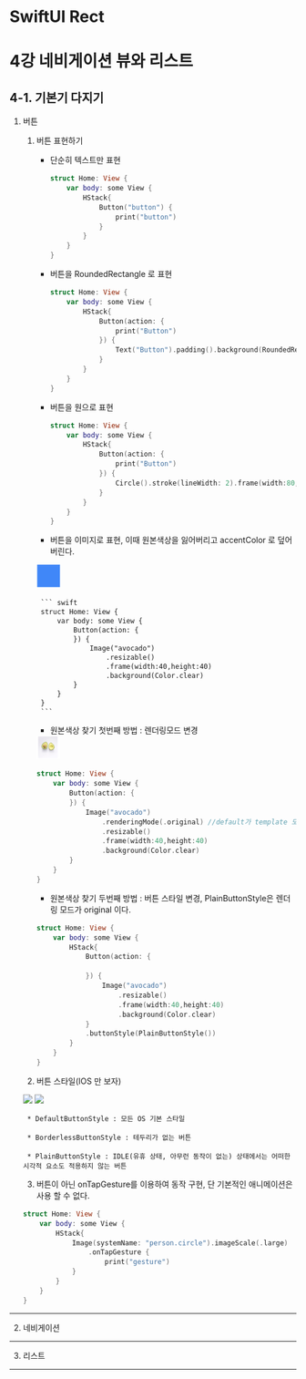 # SwiftUI Rect
# 

4강 네비게이션 뷰와 리스트
===========
## 4-1. 기본기 다지기

1. 버튼

    1) 버튼 표현하기

        * 단순히 텍스트만 표현

            ``` swift
            struct Home: View {
                var body: some View {
                    HStack{
                        Button("button") {
                            print("button")
                        }
                    }
                }
            }
            ```

        * 버튼을 RoundedRectangle 로 표현

            ``` swift
            struct Home: View {
                var body: some View {
                    HStack{
                        Button(action: {
                            print("Button")
                        }) {
                            Text("Button").padding().background(RoundedRectangle(cornerRadius: 10).strokeBorder())
                        }
                    }
                }
            }
            ```

        * 버튼을 원으로 표현

            ``` swift
            struct Home: View {
                var body: some View {
                    HStack{
                        Button(action: {
                            print("Button")
                        }) {
                            Circle().stroke(lineWidth: 2).frame(width:80, height: 80).overlay(Text("text"))
                        }
                    }
                }
            }
            ```

        * 버튼을 이미지로 표현, 이때 원본색상을 잃어버리고 accentColor 로 덮어 버린다.

        <img src = "https://github.com/HwangWoonChun/SWIFTUIRecture/blob/master/rect_04_01_4141.png" width = 41 height = 41>


            ``` swift
            struct Home: View {
                var body: some View {
                    Button(action: {
                    }) {
                        Image("avocado")
                            .resizable()
                            .frame(width:40,height:40)
                            .background(Color.clear)
                    }
                }
            }
            ```

        * 원본색상 찾기 첫번째 방법 : 렌더링모드 변경

        <img src = "https://github.com/HwangWoonChun/SWIFTUIRecture/blob/master/rect_04_02_4141.png" width = 41 height = 41>

        ``` swift
        struct Home: View {
            var body: some View {
                Button(action: {
                }) {
                    Image("avocado")
                        .renderingMode(.original) //default가 template 모드 이다. 오리지널로 바꿔주면 제대로 나온다.
                        .resizable()
                        .frame(width:40,height:40)
                        .background(Color.clear)
                }
            }
        }
        ```

        * 원본색상 찾기 두번째 방법 : 버튼 스타일 변경, PlainButtonStyle은 렌더링 모드가 original 이다.

        ``` swift
        struct Home: View {
            var body: some View {
                HStack{
                    Button(action: {

                    }) {
                        Image("avocado")
                            .resizable()
                            .frame(width:40,height:40)
                            .background(Color.clear)
                    }
                    .buttonStyle(PlainButtonStyle())
                }
            }
        }
        ```

    2) 버튼 스타일(IOS 만 보자)

    <img src = "https://d33wubrfki0l68.cloudfront.net/1a47b639da7c62e0b83ddc93ba2291fcde828281/a449a/images/buttonstyle-ios.png">

    <img src = "https://d33wubrfki0l68.cloudfront.net/973c73566a73626e361f0c816017d82a7e84147a/1682d/images/buttonstyle-mac.png">

        * DefaultButtonStyle : 모든 OS 기본 스타일

        * BorderlessButtonStyle : 테두리가 없는 버튼

        * PlainButtonStyle : IDLE(유휴 상태, 아무런 동작이 없는) 상태에서는 어떠한 시각적 요소도 적용하지 않는 버튼


    3) 버튼이 아닌 onTapGesture를 이용하여 동작 구현, 단 기본적인 애니메이션은 사용 할 수 없다.
    ``` swift
    struct Home: View {
        var body: some View {
            HStack{
                Image(systemName: "person.circle").imageScale(.large)
                    .onTapGesture {
                        print("gesture")
                }
            }
        }
    }
    ```

* * *
2. 네비게이션
* * *
3. 리스트
* * *
